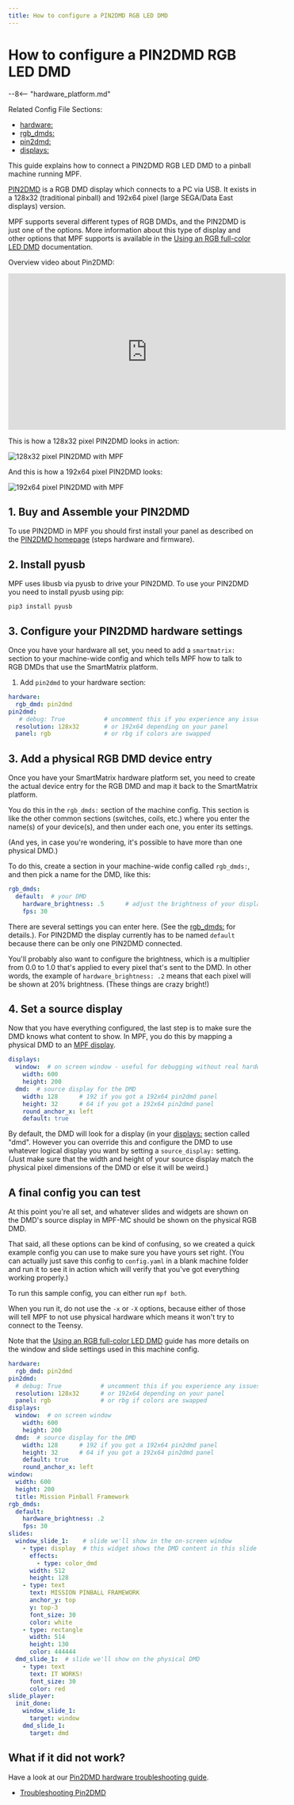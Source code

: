 ```yaml
---
title: How to configure a PIN2DMD RGB LED DMD
---
```


# How to configure a PIN2DMD RGB LED DMD

--8<-- "hardware_platform.md"

Related Config File Sections:

* [hardware:](../../config/hardware.md)
* [rgb_dmds:](../../config/rgb_dmds.md)
* [pin2dmd:](../../config/pin2dmd.md)
* [displays:](../../config/displays.md)

This guide explains how to connect a PIN2DMD RGB LED DMD to a pinball
machine running MPF.

[PIN2DMD](https://pin2dmd.com/) is a RGB DMD display which connects to a
PC via USB. It exists in a 128x32 (traditional pinball) and 192x64 pixel
(large SEGA/Data East displays) version.

MPF supports several different types of RGB DMDs, and the PIN2DMD is
just one of the options. More information about this type of display and
other options that MPF supports is available in the
[Using an RGB full-color LED DMD](../../mc/displays/rgb_dmd.md) documentation.

Overview video about Pin2DMD:

<div class="video-wrapper">
<iframe width="560" height="315" src="https://www.youtube.com/embed/Q5fH-Q2umV4" title="YouTube video player" frameborder="0" allow="accelerometer; autoplay; clipboard-write; encrypted-media; gyroscope; picture-in-picture" allowfullscreen></iframe>
</div>

This is how a 128x32 pixel PIN2DMD looks in action:

![128x32 pixel PIN2DMD with MPF](https://pin2dmd.com/wp-content/uploads/2020/01/mpf-test.jpg)

And this is how a 192x64 pixel PIN2DMD looks:

![192x64 pixel PIN2DMD with MPF](https://pin2dmd.com/wp-content/uploads/2020/01/mpf192x64.jpg)

## 1. Buy and Assemble your PIN2DMD

To use PIN2DMD in MPF you should first install your panel as described
on the [PIN2DMD homepage](https://pin2dmd.com/) (steps hardware and
firmware).

## 2. Install pyusb

MPF uses libusb via pyusb to drive your PIN2DMD. To use your PIN2DMD you
need to install pyusb using pip:

``` console
pip3 install pyusb
```

## 3. Configure your PIN2DMD hardware settings

Once you have your hardware all set, you need to add a `smartmatrix:`
section to your machine-wide config and which tells MPF how to talk to
RGB DMDs that use the SmartMatrix platform.

1.  Add `pin2dmd` to your hardware section:

``` yaml
hardware:
  rgb_dmd: pin2dmd
pin2dmd:
   # debug: True           # uncomment this if you experience any issues and need debug output
  resolution: 128x32       # or 192x64 depending on your panel
  panel: rgb               # or rbg if colors are swapped
```

## 3. Add a physical RGB DMD device entry

Once you have your SmartMatrix hardware platform set, you need to create
the actual device entry for the RGB DMD and map it back to the
SmartMatrix platform.

You do this in the `rgb_dmds:` section of the machine config. This
section is like the other common sections (switches, coils, etc.) where
you enter the name(s) of your device(s), and then under each one, you
enter its settings.

(And yes, in case you're wondering, it's possible to have more than
one physical DMD.)

To do this, create a section in your machine-wide config called
`rgb_dmds:`, and then pick a name for the DMD, like this:

``` yaml
rgb_dmds:
  default:  # your DMD
    hardware_brightness: .5      # adjust the brightness of your display if it is too bright
    fps: 30
```

There are several settings you can enter here. (See the
[rgb_dmds:](../../config/rgb_dmds.md) for details.). For
PIN2DMD the display currently has to be named `default` because there
can be only one PIN2DMD connected.

You'll probably also want to configure the brightness, which is a
multiplier from 0.0 to 1.0 that's applied to every pixel that's sent
to the DMD. In other words, the example of `hardware_brightness: .2`
means that each pixel will be shown at 20% brightness. (These things are
crazy bright!)

## 4. Set a source display

Now that you have everything configured, the last step is to make sure
the DMD knows what content to show. In MPF, you do this by mapping a
physical DMD to an
[MPF display](../../mc/displays/index.md).

``` yaml
displays:
  window:  # on screen window - useful for debugging without real hardware
    width: 600
    height: 200
  dmd:  # source display for the DMD
    width: 128      # 192 if you got a 192x64 pin2dmd panel
    height: 32      # 64 if you got a 192x64 pin2dmd panel
    round_anchor_x: left
    default: true
```

By default, the DMD will look for a display (in your
[displays:](../../config/displays.md) section called "dmd".
However you can override this and configure the DMD to use whatever
logical display you want by setting a `source_display:` setting. (Just
make sure that the width and height of your source display match the
physical pixel dimensions of the DMD or else it will be weird.)

## A final config you can test

At this point you're all set, and whatever slides and widgets are shown
on the DMD's source display in MPF-MC should be shown on the physical
RGB DMD.

That said, all these options can be kind of confusing, so we created a
quick example config you can use to make sure you have yours set right.
(You can actually just save this config to `config.yaml` in a blank
machine folder and run it to see it in action which will verify that
you've got everything working properly.)

To run this sample config, you can either run `mpf both`.

When you run it, do not use the `-x` or `-X` options, because either of
those will tell MPF to not use physical hardware which means it won't
try to connect to the Teensy.

Note that the [Using an RGB full-color LED DMD](../../mc/displays/rgb_dmd.md)
guide has more details on the window and slide settings used in this
machine config.

``` yaml
hardware:
  rgb_dmd: pin2dmd
pin2dmd:
  # debug: True           # uncomment this if you experience any issues and need debug output
  resolution: 128x32      # or 192x64 depending on your panel
  panel: rgb              # or rbg if colors are swapped
displays:
  window:  # on screen window
    width: 600
    height: 200
  dmd:  # source display for the DMD
    width: 128      # 192 if you got a 192x64 pin2dmd panel
    height: 32      # 64 if you got a 192x64 pin2dmd panel
    default: true
    round_anchor_x: left
window:
  width: 600
  height: 200
  title: Mission Pinball Framework
rgb_dmds:
  default:
    hardware_brightness: .2
    fps: 30
slides:
  window_slide_1:    # slide we'll show in the on-screen window
    - type: display  # this widget shows the DMD content in this slide too
      effects:
        - type: color_dmd
      width: 512
      height: 128
    - type: text
      text: MISSION PINBALL FRAMEWORK
      anchor_y: top
      y: top-3
      font_size: 30
      color: white
    - type: rectangle
      width: 514
      height: 130
      color: 444444
  dmd_slide_1:  # slide we'll show on the physical DMD
    - type: text
      text: IT WORKS!
      font_size: 30
      color: red
slide_player:
  init_done:
    window_slide_1:
      target: window
    dmd_slide_1:
      target: dmd
```

## What if it did not work?

Have a look at our
[Pin2DMD hardware troubleshooting guide](../../troubleshooting/index.md).

* [Troubleshooting Pin2DMD](../../troubleshooting/index.md)
